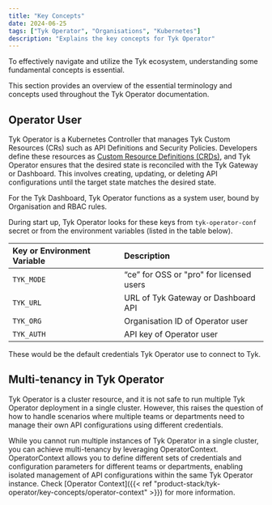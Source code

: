 ```yaml
---
title: "Key Concepts"
date: 2024-06-25
tags: ["Tyk Operator", "Organisations", "Kubernetes"]
description: "Explains the key concepts for Tyk Operator"
---
```


To effectively navigate and utilize the Tyk ecosystem, understanding some fundamental concepts is essential.

This section provides an overview of the essential terminology and concepts used throughout the Tyk Operator documentation.

## Operator User

Tyk Operator is a Kubernetes Controller that manages Tyk Custom Resources (CRs) such as API Definitions and Security Policies. Developers define these resources as [Custom Resource Definitions (CRDs)](https://kubernetes.io/docs/tasks/extend-kubernetes/custom-resources/custom-resource-definitions/), and Tyk Operator ensures that the desired state is reconciled with the Tyk Gateway or Dashboard. This involves creating, updating, or deleting API configurations until the target state matches the desired state.

For the Tyk Dashboard, Tyk Operator functions as a system user, bound by Organisation and RBAC rules.

During start up, Tyk Operator looks for these keys from `tyk-operator-conf` secret or from the environment variables (listed in the table below).

| Key or Environment Variable | Description  |
|:-----|:-------------|
| `TYK_MODE` | “ce” for OSS or "pro" for licensed users |
| `TYK_URL` | URL of Tyk Gateway or Dashboard API |
| `TYK_ORG` | Organisation ID of Operator user |
| `TYK_AUTH` | API key of Operator user |

These would be the default credentials Tyk Operator use to connect to Tyk.

## Multi-tenancy in Tyk Operator

Tyk Operator is a cluster resource, and it is not safe to run multiple Tyk Operator deployment in a single cluster. However, this raises the question of how to handle scenarios where multiple teams or departments need to manage their own API configurations using different credentials.

While you cannot run multiple instances of Tyk Operator in a single cluster, you can achieve multi-tenancy by leveraging OperatorContext. OperatorContext allows you to define different sets of credentials and configuration parameters for different teams or departments, enabling isolated management of API configurations within the same Tyk Operator instance. Check [Operator Context]({{< ref "product-stack/tyk-operator/key-concepts/operator-context" >}}) for more information.